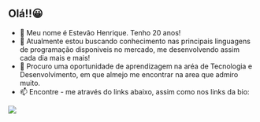 ## Olá!!😀

- 🔭 Meu nome é Estevão Henrique. Tenho 20 anos!
- 🌱 Atualmente estou buscando conhecimento nas principais linguagens de programação disponiveis no mercado, me desenvolvendo assim cada dia mais e mais!
- 👯 Procuro uma oportunidade de aprendizagem na aréa de Tecnologia e Desenvolvimento, em que almejo me encontrar na area que admiro muito.
- 📫 Encontre - me através do links abaixo, assim como nos links da bio:
 
<div> 
  <a href="https://www.linkedin.com/in/estev%C3%A3o-henrique-249a651a7/" target="_blank"><img src="https://img.shields.io/badge/-LinkedIn-%230077B5?style=for-the-badge&logo=linkedin&logoColor=white" target="_blank"></a> 
 
 
</div>

